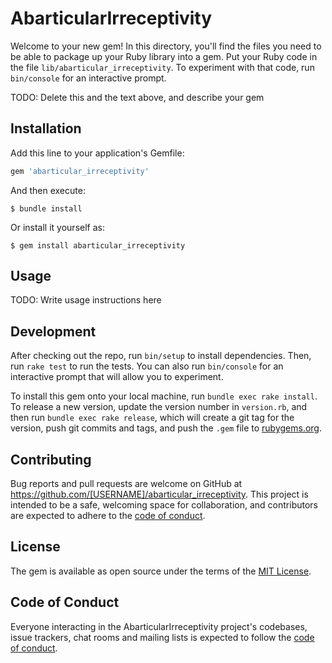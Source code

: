 # AbarticularIrreceptivity

Welcome to your new gem! In this directory, you'll find the files you need to be able to package up your Ruby library into a gem. Put your Ruby code in the file `lib/abarticular_irreceptivity`. To experiment with that code, run `bin/console` for an interactive prompt.

TODO: Delete this and the text above, and describe your gem

## Installation

Add this line to your application's Gemfile:

```ruby
gem 'abarticular_irreceptivity'
```

And then execute:

    $ bundle install

Or install it yourself as:

    $ gem install abarticular_irreceptivity

## Usage

TODO: Write usage instructions here

## Development

After checking out the repo, run `bin/setup` to install dependencies. Then, run `rake test` to run the tests. You can also run `bin/console` for an interactive prompt that will allow you to experiment.

To install this gem onto your local machine, run `bundle exec rake install`. To release a new version, update the version number in `version.rb`, and then run `bundle exec rake release`, which will create a git tag for the version, push git commits and tags, and push the `.gem` file to [rubygems.org](https://rubygems.org).

## Contributing

Bug reports and pull requests are welcome on GitHub at https://github.com/[USERNAME]/abarticular_irreceptivity. This project is intended to be a safe, welcoming space for collaboration, and contributors are expected to adhere to the [code of conduct](https://github.com/[USERNAME]/abarticular_irreceptivity/blob/master/CODE_OF_CONDUCT.md).


## License

The gem is available as open source under the terms of the [MIT License](https://opensource.org/licenses/MIT).

## Code of Conduct

Everyone interacting in the AbarticularIrreceptivity project's codebases, issue trackers, chat rooms and mailing lists is expected to follow the [code of conduct](https://github.com/[USERNAME]/abarticular_irreceptivity/blob/master/CODE_OF_CONDUCT.md).
